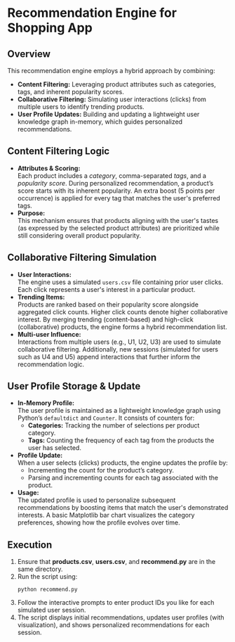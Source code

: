 # Recommendation Engine for Shopping App

## Overview
This recommendation engine employs a hybrid approach by combining:
- **Content Filtering:** Leveraging product attributes such as categories, tags, and inherent popularity scores.
- **Collaborative Filtering:** Simulating user interactions (clicks) from multiple users to identify trending products.
- **User Profile Updates:** Building and updating a lightweight user knowledge graph in-memory, which guides personalized recommendations.

## Content Filtering Logic
- **Attributes & Scoring:**  
  Each product includes a *category*, comma-separated *tags*, and a *popularity score*. During personalized recommendation, a product’s score starts with its inherent popularity. An extra boost (5 points per occurrence) is applied for every tag that matches the user's preferred tags.  
- **Purpose:**  
  This mechanism ensures that products aligning with the user's tastes (as expressed by the selected product attributes) are prioritized while still considering overall product popularity.

## Collaborative Filtering Simulation
- **User Interactions:**  
  The engine uses a simulated `users.csv` file containing prior user clicks. Each click represents a user's interest in a particular product.
- **Trending Items:**  
  Products are ranked based on their popularity score alongside aggregated click counts. Higher click counts denote higher collaborative interest. By merging trending (content-based) and high-click (collaborative) products, the engine forms a hybrid recommendation list.
- **Multi-user Influence:**  
  Interactions from multiple users (e.g., U1, U2, U3) are used to simulate collaborative filtering. Additionally, new sessions (simulated for users such as U4 and U5) append interactions that further inform the recommendation logic.

## User Profile Storage & Update
- **In-Memory Profile:**  
  The user profile is maintained as a lightweight knowledge graph using Python’s `defaultdict` and `Counter`. It consists of counters for:
  - **Categories:** Tracking the number of selections per product category.
  - **Tags:** Counting the frequency of each tag from the products the user has selected.
- **Profile Update:**  
  When a user selects (clicks) products, the engine updates the profile by:
  - Incrementing the count for the product’s category.
  - Parsing and incrementing counts for each tag associated with the product.
- **Usage:**  
  The updated profile is used to personalize subsequent recommendations by boosting items that match the user's demonstrated interests. A basic Matplotlib bar chart visualizes the category preferences, showing how the profile evolves over time.

## Execution
1. Ensure that **products.csv**, **users.csv**, and **recommend.py** are in the same directory.
2. Run the script using:
    ```
    python recommend.py
    ```
3. Follow the interactive prompts to enter product IDs you like for each simulated user session.
4. The script displays initial recommendations, updates user profiles (with visualization), and shows personalized recommendations for each session.
